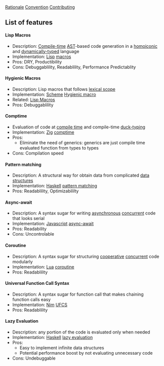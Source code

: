 [Rationale](https://github.com/glyh/nontrivial-PL-features/blob/main/rationale.md) [Convention](https://github.com/glyh/nontrivial-PL-features/blob/main/convention.md) [Contributing](https://github.com/glyh/nontrivial-PL-features/blob/main/contributing.md)

## List of features

#### Lisp Macros
  - Description: [Compile-time](https://en.wikipedia.org/wiki/Compile_time) [AST](https://en.wikipedia.org/wiki/Abstract_syntax_tree)-based code generation in a [homoiconic](https://en.wikipedia.org/wiki/Homoiconicity) and [dynamically-typed](https://en.wikipedia.org/wiki/Type_system#Dynamic_type_checking_and_runtime_type_information) language
  - Implementation: [Lisp](https://lisp-lang.org/) [macros](https://lispcookbook.github.io/cl-cookbook/macros.html)
  - Pros: DRY, Productibility
  - Cons: Debuggablility, Readablility, Performance Predictablity

#### Hygienic Macros
  - Description: Lisp macros that follows [lexical scope](https://en.wikipedia.org/wiki/Scope_(computer_science)#Lexical_scope)
  - Implementation: [Scheme](https://www.scheme.com/) [Hygienic macro](https://docs.scheme.org/guide/macros/)
  - Related: [Lisp Macros](1https://github.com/glyh/nontrivial-PL-features#lisp-macros)
  - Pros: Debuggablility 

#### Comptime
  - Evaluation of code at [compile time](https://en.wikipedia.org/wiki/Compile_time) and compile-time [duck-typing](https://en.wikipedia.org/wiki/Duck_typing)
  - Implementation: [Zig](https://ziglang.org/) [comptime](https://ziglang.org/documentation/master/#comptime)
  - Pros: 
    - Eliminate the need of generics: generics are just compile time evaluated function from types to types
  - Cons: Compilation speed

#### Pattern matching 
  - Description: A structural way for obtain data from complicated [data structures](https://en.wikipedia.org/wiki/Data_structure)
  - Implementation: [Haskell](https://www.haskell.org/) [pattern matching](https://www.haskell.org/tutorial/patterns.html)
  - Pros: Readablility, Optimizabililty

#### Async-await
  - Description: A syntax sugar for writing [asynchronous](https://en.wikipedia.org/wiki/Async/await) [concurrent](https://en.wikipedia.org/wiki/Concurrency_(computer_science)) code that looks serial
  - Implementation: [Javascript](https://www.javascript.com/) [async-await](https://developer.mozilla.org/en-US/docs/Web/JavaScript/Reference/Statements/async_function)
  - Pros: Readability
  - Cons: Uncontrolable

#### Coroutine 
  - Description: A syntax sugar for structuring [cooperative](https://en.wikipedia.org/wiki/Cooperative_multitasking) [concurrent](https://en.wikipedia.org/wiki/Concurrency_(computer_science)) code modularly
  - Implementation: [Lua](https://www.lua.org/) [coroutine](https://www.lua.org/pil/9.1.html)
  - Pros: Readablility

#### Universal Function Call Syntax
  - Description: A syntax sugar for function call that makes chaining function calls easy 
  - Implementation: [Nim](https://nim-lang.org/) [UFCS](https://en.wikipedia.org/wiki/Uniform_Function_Call_Syntax)
  - Pros: Readablility

#### Lazy Evaluation
  - Description: any portion of the code is evaluated only when needed 
  - Implementation: [Haskell](https://www.haskell.org/) [lazy evaluation](https://wiki.haskell.org/Lazy_evaluation)
  - Pros: 
    - Easy to implement infinite data structures
    - Potential performance boost by not evaluating unnecessary code
  - Cons: Undebuggable
